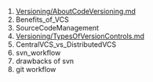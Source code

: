 1. [Versioning/AboutCodeVersioning.md](https://github.com/avrpaduru/info/blob/master/Versioning/AboutCodeVersioning.md)
2. Benefits_of_VCS
3. SourceCodeManagement
4. [Versioning/TypesOfVersionControls.md](https://github.com/avrpaduru/info/blob/master/Versioning/TypesOfVersionControls.md)
5. CentralVCS_vs_DistributedVCS
6. svn_workflow
7. drawbacks of svn
8. git workflow